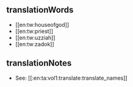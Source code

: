 ## translationWords

* [[en:tw:houseofgod]]
* [[en:tw:priest]]
* [[en:tw:uzziah]]
* [[en:tw:zadok]]

## translationNotes

* See: [[:en:ta:vol1:translate:translate_names]]
